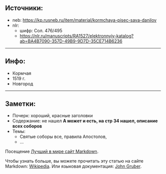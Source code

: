 ## Источники:

* neb: https://kp.rusneb.ru/item/material/kormchaya-pisec-sava-danilov
* nlr:
    * шифр: Сол. 476/495
    * <https://nlr.ru/manuscripts/RA1527/elektronnyiy-katalog?ab=BA4B7090-357D-49B9-9D7D-35CE714B6236>

***

## Инфо:

* Кормчая
* 1519 г.
* Новгород

***

## Заметки:

* Почерк: хороший, красные заголовки
* Содержание: не нашел
  **А может и есть, на стр 34 нашел, описание всех соборов**
* Темы:
    * Святые соборы все, правила Апостолов, 
    * ...



Посещение [Лучший в мире сайт Markdown](https://markdown.net.br "Полная ссылка на Markdown.").

Чтобы узнать больше, вы можете прочитать эту статью на сайте Markdown: [Wikipedia][1]. Или языковая документация: [John Gruber][2].

[1]: <https://en.wikipedia.org/wiki/Markdown> "Markdown - Wikipedia"
[2]: https://daringfireball.net/projects/markdown/ "Оригинальная документация от Markdown."